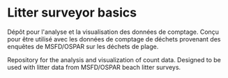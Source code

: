 # Litter surveyor basics
Dépôt pour l'analyse et la visualisation des données de comptage. Conçu pour être utilisé avec les données de comptage de déchets provenant des enquêtes de MSFD/OSPAR sur les déchets de plage.

Repository for the analysis and visualization of count data. Designed to be used with litter data from MSFD/OSPAR beach litter surveys.




